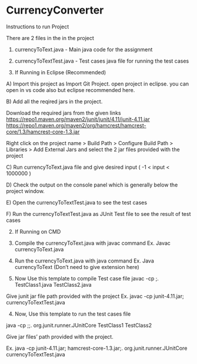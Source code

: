 # CurrencyConverter

Instructions to run Project



There are 2 files in the in the project 
1) currencyToText.java - Main java code for the assignment
2) currencyToTextTest.java - Test cases java file for running the test cases





1) If Running in Eclipse (Recommended)

A) Import this project as Import Git Project. open project in eclipse. you can open in vs code also but eclipse recommended here.

B) Add all  the reqired jars in the project.


Download the required jars from the given links
	https://repo1.maven.org/maven2/junit/junit/4.11/junit-4.11.jar
	https://repo1.maven.org/maven2/org/hamcrest/hamcrest-core/1.3/hamcrest-core-1.3.jar
	
	
Right click on the project name > Build Path > Configure Build Path > Libraries > Add External Jars
and select the 2 jar files provided with the project


C) Run currencyToText.java file and give desired input ( -1 < input < 1000000 )


D) Check the output on the console panel which is generally below the project window.


E) Open the currencyToTextTest.java to see the test cases


F) Run the currencyToTextTest.java as JUnit Test file to see the result of test cases














2) If Running on CMD	


1) Compile the currencyToText.java with javac command
		Ex. Javac currencyToText.java


2) Run the currencyToText.java with java command
		Ex. Java currencyToText  (Don’t need to give extension here)


3) Now Use this template to compile Test case file
		javac -cp <junit-jar-file>;. TestClass1.java TestClass2.java		

Give junit jar file path provided with the project
		Ex. javac -cp junit-4.11.jar; currencyToTextTest.java



4) Now, Use this template to run the test cases file

java -cp <junit-jar>;<hamcrest-jar>;. org.junit.runner.JUnitCore  TestClass1 TestClass2

Give jar files’ path provided with the project.

Ex. java -cp junit-4.11.jar; hamcrest-core-1.3.jar;. org.junit.runner.JUnitCore  currencyToTextTest.java



